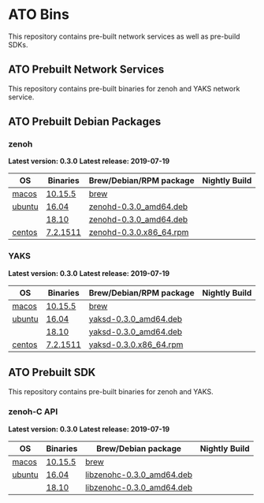 # ATO Bins
This repository contains pre-built network services as well as pre-build SDKs.

## ATO Prebuilt Network Services
This repository contains pre-built binaries for zenoh and YAKS network service.

## ATO Prebuilt Debian Packages

### zenoh

**Latest version: 0.3.0**
**Latest release: 2019-07-19**

| OS | Binaries | Brew/Debian/RPM package | Nightly Build |
| --- | --- | --- | --- |
| [macos](./zenoh/latest/macos)   | [10.15.5](./zenoh/latest/macos/10.15.5/zenohd)  | [brew](./zenoh/latest/macos) | |
| [ubuntu](./zenoh/latest/ubuntu) | [16.04](./zenoh/latest/ubuntu/16.04/zenohd) | [zenohd-0.3.0_amd64.deb](./zenoh/latest/ubuntu/16.04/zenohd-0.3.0_amd64.deb) | |
|| [18.10](./zenoh/latest/ubuntu/18.10/zenohd) | [zenohd-0.3.0_amd64.deb](./zenoh/latest/ubuntu/18.10/zenohd-0.3.0_amd64.deb) | |
| [centos](./zenoh/latest/centos) | [7.2.1511](./zenoh/latest/centos/7.2.1511/zenohd) | [zenohd-0.3.0.x86_64.rpm](./zenoh/latest/centos/7.2.1511/zenohd-0.3.0-1.el7.x86_64.rpm)| |


### YAKS

**Latest version: 0.3.0**
**Latest release: 2019-07-19**

| OS | Binaries |  Brew/Debian/RPM package | Nightly Build |
| --- | --- | --- | --- |
| [macos](./yaks/latest/macos)   | [10.15.5](./yaks/latest/macos/10.15.5/yaksd)    | [brew](./yaks/latest/macos) | |
| [ubuntu](./yaks/latest/ubuntu) | [16.04](./yaks/latest/ubuntu/16.04/yaksd) | [yaksd-0.3.0_amd64.deb](./yaks/latest/ubuntu/16.04/yaksd-0.3.0_amd64.deb)    | |
| | [18.10](./yaks/latest/ubuntu/18.10/yaksd) | [yaksd-0.3.0_amd64.deb](./yaks/latest/ubuntu/18.10/yaksd-0.3.0_amd64.deb) | |
| [centos](./yaks/latest/centos) | [7.2.1511](./yaks/latest/centos/7.2.1511/yaksd) | [yaksd-0.3.0.x86_64.rpm](./yaks/latest/centos/7.2.1511/yaksd-0.3.0-1.el7.x86_64.rpm) | |

## ATO Prebuilt SDK
This repository contains pre-built binaries for zenoh and YAKS.

### zenoh-C API

**Latest version: 0.3.0**
**Latest release: 2019-07-19**

| OS | Binaries |  Brew/Debian package | Nightly Build |
| --- | --- | --- | --- |
| [macos](./zenoh-c/latest/macos)   | [10.15.5](./zenoh-c/latest/macos/10.15.5/libzenohc.dylib)  | [brew](./zenoh-c/latest/macos) | |
| [ubuntu](./zenoh-c/latest/ubuntu) | [16.04](./zenoh-c/latest/ubuntu/16.04/libzenohc.so) | [libzenohc-0.3.0_amd64.deb](./zenoh-c/latest/ubuntu/16.04/libzenohc-0.3.0_amd64.deb) | |
| | [18.10](./zenoh-c/latest/ubuntu/18.10/libzenohc.so)  | [libzenohc-0.3.0_amd64.deb](./zenoh-c/latest/ubuntu/18.10/libzenohc-0.3.0_amd64.deb) | |
